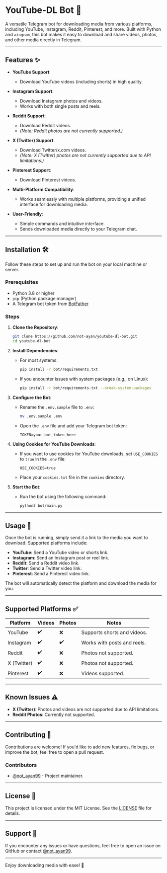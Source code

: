 # YouTube-DL Bot 🤖

A versatile Telegram bot for downloading media from various platforms, including YouTube, Instagram, Reddit, Pinterest, and more. Built with Python and `aiogram`, this bot makes it easy to download and share videos, photos, and other media directly in Telegram.

---

## Features ✨

- **YouTube Support**:
  - Download YouTube videos (including shorts) in high quality.

- **Instagram Support**:
  - Download Instagram photos and videos.
  - Works with both single posts and reels.

- **Reddit Support**:
  - Download Reddit videos.
  - *(Note: Reddit photos are not currently supported.)*

- **X (Twitter) Support**:
  - Download Twitter/x.com videos.
  - *(Note: X (Twitter) photos are not currently supported due to API limitations.)*

- **Pinterest Support**:
  - Download Pinterest videos.

- **Multi-Platform Compatibility**:
  - Works seamlessly with multiple platforms, providing a unified interface for downloading media.

- **User-Friendly**:
  - Simple commands and intuitive interface.
  - Sends downloaded media directly to your Telegram chat.

---

## Installation 🛠️

Follow these steps to set up and run the bot on your local machine or server.

### Prerequisites

- Python 3.8 or higher
- `pip` (Python package manager)
- A Telegram bot token from [BotFather](https://t.me/BotFather)

### Steps

1. **Clone the Repository**:
   ```bash
   git clone https://github.com/not-ayan/youtube-dl-bot.git
   cd youtube-dl-bot
   ```

2. **Install Dependencies**:
   - For most systems:
     ```bash
     pip install -r bot/requirements.txt
     ```
   - If you encounter issues with system packages (e.g., on Linux):
     ```bash
     pip install -r bot/requirements.txt --break-system-packages
     ```

3. **Configure the Bot**:
   - Rename the `.env.sample` file to `.env`:
     ```bash
     mv .env.sample .env
     ```
   - Open the `.env` file and add your Telegram bot token:
     ```
     TOKEN=your_bot_token_here
     ```

4. **Using Cookies for YouTube Downloads**:
   - If you want to use cookies for YouTube downloads, set `USE_COOKIES` to `true` in the `.env` file:
     ```
     USE_COOKIES=true
     ```
   - Place your `cookies.txt` file in the `cookies` directory.

5. **Start the Bot**:
   - Run the bot using the following command:
     ```bash
     python3 bot/main.py
     ```

---

## Usage 🚀

Once the bot is running, simply send it a link to the media you want to download. Supported platforms include:

- **YouTube**: Send a YouTube video or shorts link.
- **Instagram**: Send an Instagram post or reel link.
- **Reddit**: Send a Reddit video link.
- **Twitter**: Send a Twitter video link.
- **Pinterest**: Send a Pinterest video link.

The bot will automatically detect the platform and download the media for you.

---

## Supported Platforms ✅

| Platform       | Videos | Photos | Notes                          |
|----------------|--------|--------|--------------------------------|
| YouTube        | ✔️     | ❌     | Supports shorts and videos. |
| Instagram      | ✔️     | ✔️     | Works with posts and reels.    |
| Reddit         | ✔️     | ❌     | Photos not supported.          |
| X (Twitter)    | ✔️     | ❌     | Photos not supported.       |
| Pinterest      | ✔️     | ❌     | Videos supported.              |

---

## Known Issues ⚠️

- **X (Twitter)**: Photos and videos are not supported due to API limitations.
- **Reddit Photos**: Currently not supported.

---

## Contributing 🤝

Contributions are welcome! If you'd like to add new features, fix bugs, or improve the bot, feel free to open a pull request.

### Contributors

- [@not_ayan99](https://github.com/not-ayan) - Project maintainer.

---

## License 📄

This project is licensed under the MIT License. See the [LICENSE](LICENSE) file for details.

---

## Support 💬

If you encounter any issues or have questions, feel free to open an issue on GitHub or contact [@not_ayan99](t.me/not_ayan99).

---

Enjoy downloading media with ease! 🎉